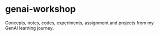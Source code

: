 # genai-workshop
Concepts, notes, codes, experiments, assignment and projects from my GenAI learning journey.
